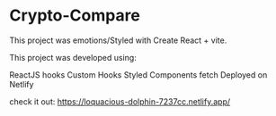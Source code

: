 # Crypto-Compare

This project was emotions/Styled with Create React + vite.

This project was developed using:

ReactJS
hooks
Custom Hooks
Styled Components
fetch
Deployed on Netlify

check it out:
https://loquacious-dolphin-7237cc.netlify.app/
